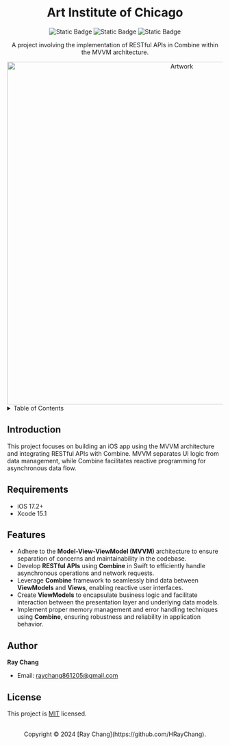 
<div align="center">

# Art Institute of Chicago

![Static Badge](https://img.shields.io/badge/Swift-5.0-orange?logo=swift&style=for-the-badge) 
![Static Badge](https://img.shields.io/badge/License-MIT-blue?style=for-the-badge) 
![Static Badge](https://img.shields.io/badge/iOS-17.2+-lightgrey?style=for-the-badge)

A project involving the implementation of RESTful APIs in Combine within the MVVM architecture.

<img src="https://github.com/HRayChang/Art-Institute-of-Chicago/assets/111962195/bbff8f27-d855-46d0-a361-dde70b0631b0" alt="Artwork" width="800">
</div>



<details>
  <summary>Table of Contents</summary>
  <ul>
    <li><a href="#introduction">Introduction</a></li>
    <li><a href="#requirements">Requirements</a></li>
    <li><a href="#features">Features</a></li>
    <li><a href="#author">Author</a></li>
    <li><a href="#license">License</a></li>
  </ul>
</details>

<!-- Introduction -->
## Introduction
This project focuses on building an iOS app using the MVVM architecture and integrating RESTful APIs with Combine. MVVM separates UI logic from data management, while Combine facilitates reactive programming for asynchronous data flow.

<!-- Requirements -->
## Requirements
- iOS 17.2+
- Xcode 15.1

<!-- Features -->
## Features
- Adhere to the **Model-View-ViewModel (MVVM)** architecture to ensure separation of concerns and maintainability in the codebase.
- Develop **RESTful APIs** using **Combine** in Swift to efficiently handle asynchronous operations and network requests.
- Leverage **Combine** framework to seamlessly bind data between **ViewModels** and **Views**, enabling reactive user interfaces.
- Create **ViewModels** to encapsulate business logic and facilitate interaction between the presentation layer and underlying data models.
- Implement proper memory management and error handling techniques using **Combine**, ensuring robustness and reliability in application behavior.

<!-- Author -->
## Author
 **Ray Chang**
* Email: [raychang861205@gmail.com]()

<!-- License -->
## License
This project is [MIT](https://github.com/HRayChang/Art-Institute-of-Chicago/blob/main/LICENSE) licensed.

<br />

<div align="center">
Copyright © 2024 [Ray Chang](https://github.com/HRayChang).
</div>

